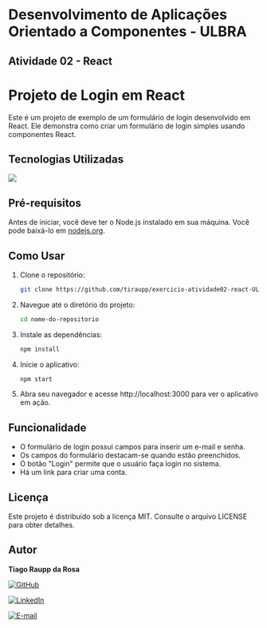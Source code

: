 # Desenvolvimento de Aplicações Orientado a Componentes - ULBRA

## Atividade 02 - React 

# Projeto de Login em React

Este é um projeto de exemplo de um formulário de login desenvolvido em React. Ele demonstra como criar um formulário de login simples usando componentes React.

## Tecnologias Utilizadas

<a href="https://skillicons.dev">
    <img src="https://skillicons.dev/icons?i=js,react,nodejs,html,css,git,github" />
  </a>

## Pré-requisitos

Antes de iniciar, você deve ter o Node.js instalado em sua máquina. Você pode baixá-lo em [nodejs.org](https://nodejs.org/).

## Como Usar

1. Clone o repositório:

   ```bash
   git clone https://github.com/tiraupp/exercicio-atividade02-react-ULBRA.git

2. Navegue até o diretório do projeto:

   ```bash
   cd nome-do-repositorio

3. Instale as dependências:

   ```bash
   npm install

4. Inicie o aplicativo:

   ```bash
   npm start

5. Abra seu navegador e acesse http://localhost:3000 para ver o aplicativo em ação.

## Funcionalidade

- O formulário de login possui campos para inserir um e-mail e senha.
- Os campos do formulário destacam-se quando estão preenchidos.
- O botão "Login" permite que o usuário faça login no sistema.
- Há um link para criar uma conta.

## Licença

Este projeto é distribuído sob a licença MIT. Consulte o arquivo LICENSE para obter detalhes.

## Autor


**Tiago Raupp da Rosa**

[![GitHub](https://img.shields.io/badge/GitHub-tiraupp-blue?style=flat&logo=github)](https://github.com/tiraupp)

[![LinkedIn](https://img.shields.io/badge/LinkedIn-tiago_raupp-blue?style=flat&logo=linkedin)](https://www.linkedin.com/in/tiago-raupp/)

[![E-mail](https://img.shields.io/badge/E-mail-tiraupp@gmail.com-blue?style=flat&logo=gmail)](mailto:tiraupp@gmail.com)

